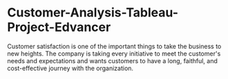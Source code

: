 # Customer-Analysis-Tableau-Project-Edvancer

Customer satisfaction is one of the important things to take the business to new heights. The company is taking every initiative to meet the customer's needs and expectations and wants customers to have a long, faithful, and cost-effective journey with the organization.
